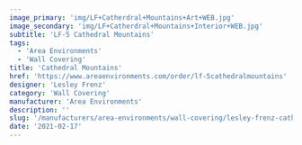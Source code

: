 ```yaml
---
image_primary: 'img/LF+Catherdral+Mountains+Art+WEB.jpg'
image_secondary: 'img/LF+Catherdral+Mountains+Interior+WEB.jpg'
subtitle: 'LF-5 Cathedral Mountains'
tags:
  - 'Area Environments'
  - 'Wall Covering'
title: 'Cathedral Mountains'
href: 'https://www.areaenvironments.com/order/lf-5cathedralmountains'
designer: 'Lesley Frenz'
category: 'Wall Covering'
manufacturer: 'Area Environments'
description: ''
slug: '/manufacturers/area-environments/wall-covering/lesley-frenz-cathedral-mountains'
date: '2021-02-17'
---
```

